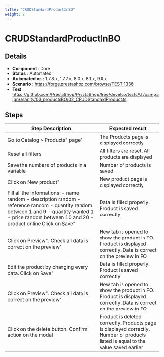 ```yaml
---
title: "CRUDStandardProductInBO"
weight: 2
---
```


# CRUDStandardProductInBO
## Details
* **Component** : Core
* **Status** : Automated
* **Automated on** : 1.7.8.x, 1.7.7.x, 8.0.x, 8.1.x, 9.0.x
* **Scenario** : https://forge.prestashop.com/browse/TEST-1336
* **Test** : https://github.com/PrestaShop/PrestaShop/tree/develop/tests/UI/campaigns/sanity/03_productsBO/02_CRUDStandardProduct.ts

## Steps
| Step Description | Expected result |
| ----- | ----- |
| Go to Catalog > Products" page" | The Products page is displayed correctly |
| Reset all filters | All filters are reset. All products are displayed |
| Save the numbers of products in a variable | Number of products is saved |
| Click on New product" | New product page is displayed correctly |
| Fill all the informations: - name random - description random - reference random - quantity random between 1 and 9 - quantity wanted 1 - price random between 10 and 20 - product online Click on Save" | Data is filled properly. Product is saved correctly |
| Click on Preview". Check all data is correct on the preview" | New tab is opened to show the product in FO. Product is displayed correctly. Data is correct on the preview in FO |
| Edit the product by changing every data. Click on Save" | Data is filled properly. Product is saved correctly |
| Click on Preview". Check all data is correct on the preview" | New tab is opened to show the product in FO. Product is displayed correctly. Data is correct on the preview in FO |
| Click on the delete button. Confirm action on the modal | Product is deleted correctly. Products page is displayed correctly. Number of products listed is equal to the value saved earlier |
